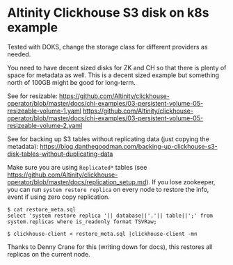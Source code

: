 # Altinity Clickhouse S3 disk on k8s example

Tested with DOKS, change the storage class for different providers as needed.

You need to have decent sized disks for ZK and CH so that there is plenty of space for metadata as well. This is a decent sized example but something north of 100GB might be good for long-term.

See for resizable:
https://github.com/Altinity/clickhouse-operator/blob/master/docs/chi-examples/03-persistent-volume-05-resizeable-volume-1.yaml
https://github.com/Altinity/clickhouse-operator/blob/master/docs/chi-examples/03-persistent-volume-05-resizeable-volume-2.yaml


See for backing up S3 tables without replicating data (just copying the metadata): https://blog.danthegoodman.com/backing-up-clickhouse-s3-disk-tables-without-duplicating-data

Make sure you are using `Replicated*` tables (see https://github.com/Altinity/clickhouse-operator/blob/master/docs/replication_setup.md). If you lose zookeeper, you can run `system restore replica` on every node to restore the info, event if using zero copy replication.

```
$ cat restore_meta.sql
select 'system restore replica '|| database||'.'|| table||';' from system.replicas where is_readonly format TSVRaw;

$ clickhouse-client < restore_meta.sql |clickhouse-client -mn
```

Thanks to Denny Crane for this (writing down for docs), this restores all replicas on the current node.
